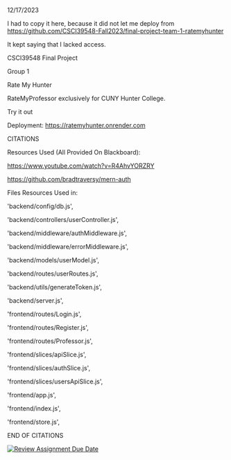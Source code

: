 12/17/2023

I had to copy it here, because it did not let me deploy from https://github.com/CSCI39548-Fall2023/final-project-team-1-ratemyhunter 

It kept saying that I lacked access.


CSCI39548 Final Project 

Group 1

Rate My Hunter

RateMyProfessor exclusively for CUNY Hunter College.


Try it out

Deployment: https://ratemyhunter.onrender.com


CITATIONS

Resources Used (All Provided On Blackboard): 

https://www.youtube.com/watch?v=R4AhvYORZRY

https://github.com/bradtraversy/mern-auth

Files Resources Used in: 

'backend/config/db.js',

'backend/controllers/userController.js',

'backend/middleware/authMiddleware.js',

'backend/middleware/errorMiddleware.js',

'backend/models/userModel.js',

'backend/routes/userRoutes.js',

'backend/utils/generateToken.js',

'backend/server.js',

'frontend/routes/Login.js',

'frontend/routes/Register.js',

'frontend/routes/Professor.js',

'frontend/slices/apiSlice.js',

'frontend/slices/authSlice.js',

'frontend/slices/usersApiSlice.js',

'frontend/app.js',

'frontend/index.js',

'frontend/store.js',

END OF CITATIONS


[![Review Assignment Due Date](https://classroom.github.com/assets/deadline-readme-button-24ddc0f5d75046c5622901739e7c5dd533143b0c8e959d652212380cedb1ea36.svg)](https://classroom.github.com/a/t_XJGqp3)
